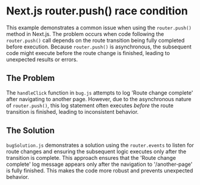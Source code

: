 # Next.js router.push() race condition

This example demonstrates a common issue when using the `router.push()` method in Next.js.  The problem occurs when code following the `router.push()` call depends on the route transition being fully completed before execution. Because `router.push()` is asynchronous, the subsequent code might execute before the route change is finished, leading to unexpected results or errors.

## The Problem

The `handleClick` function in `bug.js` attempts to log 'Route change complete' after navigating to another page.  However, due to the asynchronous nature of `router.push()`, this log statement often executes *before* the route transition is finished, leading to inconsistent behavior.

## The Solution

`bugSolution.js` demonstrates a solution using the `router.events` to listen for route changes and ensuring the subsequent logic executes only after the transition is complete. This approach ensures that the 'Route change complete' log message appears only after the navigation to '/another-page' is fully finished.  This makes the code more robust and prevents unexpected behavior.